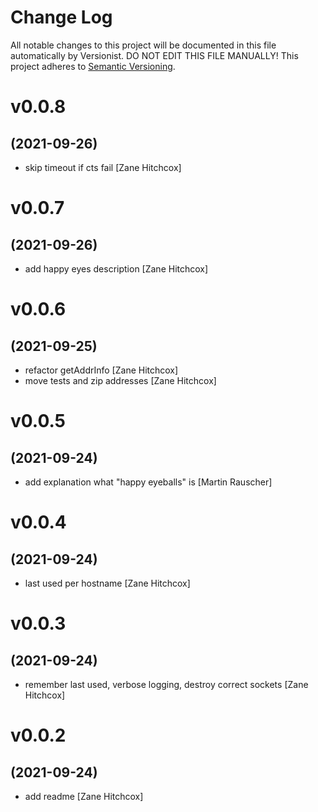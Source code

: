# Change Log

All notable changes to this project will be documented in this file
automatically by Versionist. DO NOT EDIT THIS FILE MANUALLY!
This project adheres to [Semantic Versioning](http://semver.org/).

# v0.0.8
## (2021-09-26)

* skip timeout if cts fail [Zane Hitchcox]

# v0.0.7
## (2021-09-26)

* add happy eyes description [Zane Hitchcox]

# v0.0.6
## (2021-09-25)

* refactor getAddrInfo [Zane Hitchcox]
* move tests and zip addresses [Zane Hitchcox]

# v0.0.5
## (2021-09-24)

* add explanation what "happy eyeballs" is [Martin Rauscher]

# v0.0.4
## (2021-09-24)

* last used per hostname [Zane Hitchcox]

# v0.0.3
## (2021-09-24)

* remember last used, verbose logging, destroy correct sockets [Zane Hitchcox]

# v0.0.2
## (2021-09-24)

* add readme [Zane Hitchcox]
